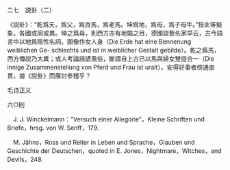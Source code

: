 二七　説卦（二）

《説卦》：“乾爲天，爲父，爲良馬，爲老馬。坤爲地，爲母，爲子母牛。”按此等擬象，各國或同或異。坤之爲母，則西方亦有地媪之目，德國談藝名家早云，古今語言中以地爲陰性名詞，圖像作女人身（Die Erde hat eine Bennenung weiblichen Ge-
schlechts und ist in weiblicher Gestalt gebilde）。乾之爲馬，西方傳説乃大異；或人考論謡諺風俗，斷謂自上古已以馬與婦女雙提合一（Die innige Zusammenstellung von Pferd und Frau ist uralt）。安得好事者傍通直貫，據《説卦》而廣討參稽乎？























毛诗正义



六○則




























　J. J. Winckelmann：“Versuch einer Allegorie”，Kleine Schriften und Briefe，hrsg. von W. Senff，179.

　M. Jähns，Ross und Reiter in Leben und Sprache，Glauben und Geschichte der Deutschen，quoted in E. Jones，Nightmare，Witches，and Devils，248.